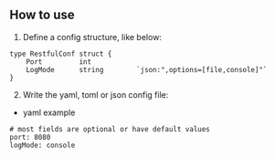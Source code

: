 ## How to use

1. Define a config structure, like below:

```
type RestfulConf struct {
	Port         int
	LogMode      string        `json:",options=[file,console]"`
}
```

2. Write the yaml, toml or json config file:

- yaml example

```
# most fields are optional or have default values
port: 8080
logMode: console
```

